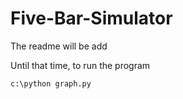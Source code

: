 # Five-Bar-Simulator

The readme will be add

Until that time, to run the program

```
c:\python graph.py
```
